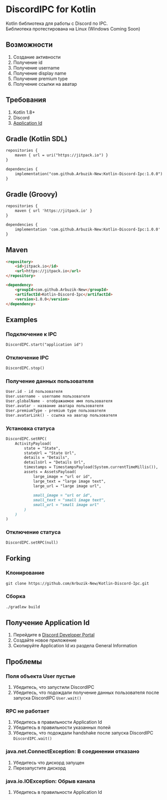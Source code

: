# DiscordIPC for Kotlin

Kotlin библиотека для работы с Discord по IPC.\
Библиотека протестирована на Linux (Windows Coming Soon)

## Возможности
1. Создание активности
2. Получение id
3. Получение username
4. Получение display name
5. Получение premium type
6. Получение ссылки на аватар

## Требования
1. Kotlin 1.8+
2. Discord
3. [Application Id](https://discord.com/developers/applications)

## Gradle (Kotlin SDL)
```markdown
repositories {
    maven { url = uri("https://jitpack.io") }
}

dependencies {
    implementation("com.github.Arbuzik-New:Kotlin-Discord-Ipc:1.0.0")
}
```

## Gradle (Groovy)
```markdown
repositories {
    maven { url 'https://jitpack.io' }
}

dependencies {
    implementation 'com.github.Arbuzik-New:Kotlin-Discord-Ipc:1.0.0'
}
```

## Maven
```markdown
<repository>
	<id>jitpack.io</id>
    <url>https://jitpack.io</url>
</repository>

<dependency>
    <groupId>com.github.Arbuzik-New</groupId>
    <artifactId>Kotlin-Discord-Ipc</artifactId>
    <version>1.0.0</version>
</dependency>
```

## Examples
### Подключение к IPC
```markdown
DiscordIPC.start("application id")
```

### Отключение IPC
```markdown
DiscordIPC.stop()
```

### Получение данных пользователя
```markdown
User.id - id пользователя
User.username - username пользователя
User.globalName - отображаемое имя пользователя
User.avatar - название аватара пользователя
User.premiumType - premium type пользователя
User.avatarLink() - ссылка на аватар пользователя
```

### Установка статуса
```markdown
DiscordIPC.setRPC(
    ActivityPayload(
        state = "State",
        stateUrl = "State Url",
        details = "Details",
        detailsUrl = "Details Url",
        timestamps = TimestampsPayload(System.currentTimeMillis()),
        assets = AssetsPayload(
            large_image = "url or id",
            large_text = "large image text",
            large_url = "large image url",
                
            small_image = "url or id",
            small_text = "small image text",
            small_url = "small image url"
        )
    )
)
```

### Отключение статуса
```markdown
DiscordIPC.setRPC(null)
```

## Forking
### Клонирование
```markdown
git clone https://github.com/Arbuzik-New/Kotlin-Discord-Ipc.git
```

### Сборка
```markdown
./gradlew build
```

## Получение Application Id
1. Перейдите в [Discord Developer Portal](https://discord.com/developers/applications)
2. Создайте новое приложение
3. Скопируйте Application Id из раздела General Information

## Проблемы
### Поля объекта User пустые
1. Убедитесь, что запустили DiscordIPC
2. Убедитесь, что подождали получение данных пользователя после запуска DiscordIPC `User.wait()`

### RPC не работает
1. Убедитесь в правильности Application Id
2. Убедитесь в правильности указанных полей
3. Убедитесь, что подождали handshake после запуска DiscordIPC `DiscordIPC.wait()`

### java.net.ConnectException: В соединении отказано
1. Убедитесь что дискорд запущен
2. Перезапустите дискорд

### java.io.IOException: Обрыв канала
1. Убедитесь в правильности Application Id
